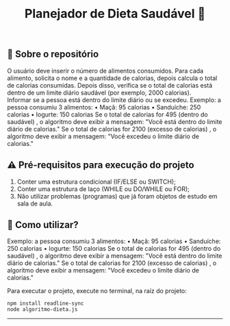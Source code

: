 <br>
<h1 align="center">
Planejador de Dieta Saudável 🍎
</h1>
<br>

## 💬 Sobre o repositório

O usuário deve inserir o número de alimentos consumidos. Para cada alimento, solicita o nome e a quantidade de calorias, depois calcula o total de calorias consumidas.
Depois disso, verifica se o total de calorias está dentro de um limite diário saudável (por exemplo, 2000 calorias).
<br>
Informar se a pessoa está dentro do limite diário ou se excedeu.
Exemplo: a pessoa consumiu 3 alimentos:
•	Maçã: 95 calorias
•	Sanduíche: 250 calorias
•	Iogurte: 150 calorias
Se o total de calorias for 495 (dentro do saudável) , o algoritmo deve exibir a mensagem: "Você está dentro do limite diário de calorias." Se o total de calorias for 2100 (excesso de calorias) , o algoritmo deve exibir a mensagem: "Você excedeu o limite diário de calorias."


## ⚠ Pré-requisitos para execução do projeto

1. Conter uma estrutura condicional (IF/ELSE ou SWITCH);
2. Conter uma estrutura de laço (WHILE ou DO/WHILE ou FOR);
3. Não utilizar problemas (programas) que já foram objetos de estudo em sala de aula.


## 📌 Como utilizar?

Exemplo: a pessoa consumiu 3 alimentos:
•	Maçã: 95 calorias
•	Sanduíche: 250 calorias
•	Iogurte: 150 calorias
Se o total de calorias for 495 (dentro do saudável) , o algoritmo deve exibir a mensagem: "Você está dentro do limite diário de calorias." Se o total de calorias for 2100 (excesso de calorias) , o algoritmo deve exibir a mensagem: "Você excedeu o limite diário de calorias."

Para executar o projeto, execute no terminal, na raíz do projeto:

```
npm install readline-sync
node algoritmo-dieta.js
```

---